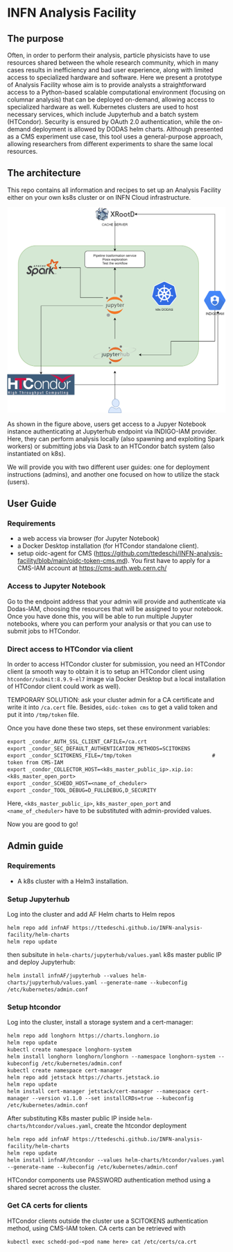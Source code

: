 # INFN Analysis Facility

## The purpose
Often, in order to perform their analysis, particle physicists have to use resources shared between the whole research community, which in many cases results in inefficiency and bad user experience, along with limited access to specialized hardware and software. Here we present a prototype of Analysis Facility whose aim is to provide analysts a straightforward access to a Python-based scalable computational environment (focusing on columnar analysis) that can be deployed on-demand, allowing access to specialized hardware as well. Kubernetes clusters are used to host necessary services, which include Jupyterhub and a batch system (HTCondor). Security is ensured by OAuth 2.0 authentication, while the on-demand deployment is allowed by DODAS helm charts. Although presented as a CMS experiment use case, this tool uses a general-purpose approach, allowing researchers from different experiments to share the same local resources.

## The architecture
This repo contains all information and recipes to set up an Analysis Facility either on your own ks8s cluster or on INFN Cloud infrastructure. 

![alt text](AnalysisFacility_OSG_2.png)

As shown in the figure above, users get access to a Jupyer Notebook instance authenticating at Jupyterhub endpoint via INDIGO-IAM provider. Here, they can perform analysis locally (also  spawning and exploiting Spark workers) or submitting jobs via Dask to an HTCondor batch system (also instantiated on k8s). 

We will provide you with two different user guides: one for deployment instructions (admins), and another one focused on how to utilize the stack (users). 
## User Guide

### Requirements
- a web access via browser (for Jupyter Notebook)
- a Docker Desktop installation (for HTCondor standalone client). 
- setup oidc-agent for CMS (https://github.com/ttedeschi/INFN-analysis-facility/blob/main/oidc-token-cms.md).  You first have to apply for a CMS-IAM account at https://cms-auth.web.cern.ch/ 

### Access to Jupyter Notebook

Go to the endpoint address that your admin will provide and authenticate via Dodas-IAM, choosing the resources that will be assigned to your notebook. Once you have done this, you will be able to run multiple Jupyter notebooks, where you can perform your analysis or that you can use to submit jobs to HTCondor.

### Direct access to HTCondor via client
In order to access HTCondor cluster for submission, you need an HTCondor client (a smooth way to obtain it is to setup an HTCondor client using ```htcondor/submit:8.9.9-el7``` image via Docker Desktop but a local installation of HTCondor client could work as well). 

TEMPORARY SOLUTION: ask your cluster admin for a CA certificate and write it into ```/ca.cert``` file. Besides, ```oidc-token cms``` to get a valid token and put it into ```/tmp/token``` file. 

Once you have done these two steps, set these environment variables:
```
export _condor_AUTH_SSL_CLIENT_CAFILE=/ca.crt
export _condor_SEC_DEFAULT_AUTHENTICATION_METHODS=SCITOKENS
export _condor_SCITOKENS_FILE=/tmp/token                          # token from CMS-IAM
export _condor_COLLECTOR_HOST=<k8s_master_public_ip>.xip.io:<k8s_master_open_port>
export _condor_SCHEDD_HOST=<name_of_cheduler>
export _condor_TOOL_DEBUG=D_FULLDEBUG,D_SECURITY
```
Here, ```<k8s_master_public_ip>```, ```k8s_master_open_port``` and ```<name_of_cheduler>``` have to be substituted with admin-provided values.

Now you are good to go!

## Admin guide 

### Requirements
- A k8s cluster with a Helm3 installation.

### Setup Jupyterhub

Log into the cluster and add AF Helm charts to Helm repos
```
helm repo add infnAF https://ttedeschi.github.io/INFN-analysis-facility/helm-charts
helm repo update
```
then subsitute in ```helm-charts/jupyterhub/values.yaml``` k8s master public IP and deploy Jupyterhub:
```
helm install infnAF/jupyterhub --values helm-charts/jupyterhub/values.yaml --generate-name --kubeconfig /etc/kubernetes/admin.conf
```

### Setup htcondor

Log into the cluster, install a storage system and a cert-manager:
```
helm repo add longhorn https://charts.longhorn.io
helm repo update
kubectl create namespace longhorn-system
helm install longhorn longhorn/longhorn --namespace longhorn-system --kubeconfig /etc/kubernetes/admin.conf
kubectl create namespace cert-manager
helm repo add jetstack https://charts.jetstack.io
helm repo update
helm install cert-manager jetstack/cert-manager --namespace cert-manager --version v1.1.0 --set installCRDs=true --kubeconfig /etc/kubernetes/admin.conf
```
After substituting K8s master public IP inside ```helm-charts/htcondor/values.yaml```, create the htcondor deployment
```
helm repo add infnAF https://ttedeschi.github.io/INFN-analysis-facility/helm-charts
helm repo update
helm install infnAF/htcondor --values helm-charts/htcondor/values.yaml --generate-name --kubeconfig /etc/kubernetes/admin.conf
```
HTCondor components use PASSWORD authentication method using a shared secret across the cluster.

### Get CA certs for clients

HTCondor clients outside the cluster use a SCITOKENS authentication method, using CMS-IAM token. CA certs can be retrieved with
```
kubectl exec schedd-pod-<pod name here> cat /etc/certs/ca.crt
```
